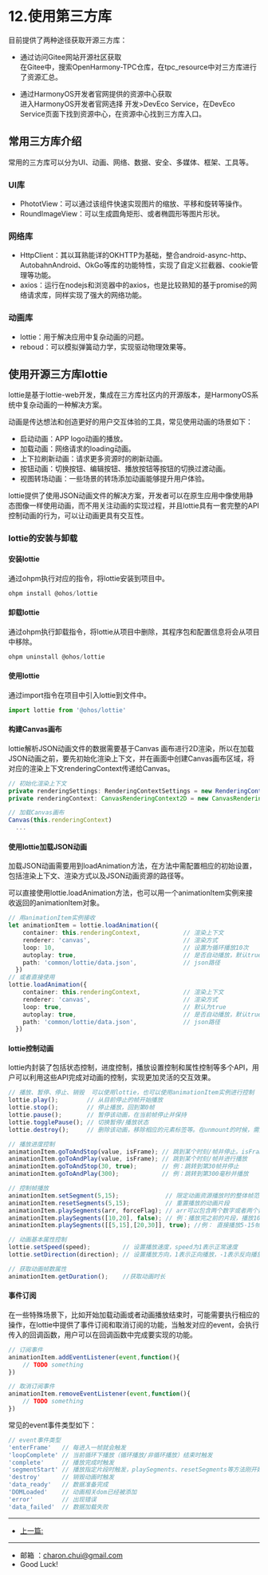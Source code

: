 # 12.使用第三方库



目前提供了两种途径获取开源三方库：

- 通过访问Gitee网站开源社区获取       
在Gitee中，搜索OpenHarmony-TPC仓库，在tpc_resource中对三方库进行了资源汇总。

- 通过HarmonyOS开发者官网提供的资源中心获取           
进入HarmonyOS开发者官网选择 开发>DevEco Service，在DevEco Service页面下找到资源中心，在资源中心找到三方库入口。

## 常用三方库介绍
常用的三方库可以分为UI、动画、网络、数据、安全、多媒体、框架、工具等。

### UI库

- PhototView：可以通过该组件快速实现图片的缩放、平移和旋转等操作。
- RoundImageView：可以生成圆角矩形、或者椭圆形等图片形状。

### 网络库

- HttpClient：其以耳熟能详的OKHTTP为基础，整合android-async-http、AutobahnAndroid、OkGo等库的功能特性，实现了自定义拦截器、cookie管理等功能。   
- axios：运行在nodejs和浏览器中的axios，也是比较熟知的基于promise的网络请求库，同样实现了强大的网络功能。

### 动画库     

- lottie：用于解决应用中复杂动画的问题。
- reboud：可以模拟弹簧动力学，实现驱动物理效果等。



## 使用开源三方库lottie

lottie是基于lottie-web开发，集成在三方库社区内的开源版本，是HarmonyOS系统中复杂动画的一种解决方案。

动画是传达想法和创造更好的用户交互体验的工具，常见使用动画的场景如下：

- 启动动画：APP logo动画的播放。
- 加载动画：网络请求的loading动画。
- 上下拉刷新动画：请求更多资源时的刷新动画。
- 按钮动画：切换按钮、编辑按钮、播放按钮等按钮的切换过渡动画。
- 视图转场动画：一些场景的转场添加动画能够提升用户体验。

lottie提供了使用JSON动画文件的解决方案，开发者可以在原生应用中像使用静态图像一样使用动画，而不用关注动画的实现过程，并且lottie具有一套完整的API控制动画的行为，可以让动画更具有交互性。

### lottie的安装与卸载

#### 安装lottie
通过ohpm执行对应的指令，将lottie安装到项目中。

```TypeScript
ohpm install @ohos/lottie
```

#### 卸载lottie

通过ohpm执行卸载指令，将lottie从项目中删除，其程序包和配置信息将会从项目中移除。
```TypeScript
ohpm uninstall @ohos/lottie
```
#### 使用lottie


通过import指令在项目中引入lottie到文件中。

```TypeScript
import lottie from '@ohos/lottie'
```

#### 构建Canvas画布

lottie解析JSON动画文件的数据需要基于Canvas 画布进行2D渲染，所以在加载JSON动画之前，要先初始化渲染上下文，并在画面中创建Canvas画布区域，将对应的渲染上下文renderingContext传递给Canvas。
```TypeScript
// 初始化渲染上下文  
private renderingSettings: RenderingContextSettings = new RenderingContextSettings(true) // 设置开启抗锯齿
private renderingContext: CanvasRenderingContext2D = new CanvasRenderingContext2D(this.renderingSettings)  // 创建2D渲染上下文

// 加载Canvas画布   
Canvas(this.renderingContext)
  ...
```

#### 使用lottie加载JSON动画

加载JSON动画需要用到loadAnimation方法，在方法中需配置相应的初始设置，包括渲染上下文、渲染方式以及JSON动画资源的路径等。        

可以直接使用lottie.loadAnimation方法，也可以用一个animationItem实例来接收返回的animationItem对象。

```TypeScript
// 用animationItem实例接收
let animationItem = lottie.loadAnimation({
    container: this.renderingContext,            // 渲染上下文
    renderer: 'canvas',                          // 渲染方式
    loop: 10,                                    // 设置为循环播放10次
    autoplay: true,                              // 是否自动播放，默认true
    path: 'common/lottie/data.json',             // json路径
  })
// 或者直接使用      
lottie.loadAnimation({
    container: this.renderingContext,            // 渲染上下文
    renderer: 'canvas',                          // 渲染方式
    loop: true,                                  // 默认为true
    autoplay: true,                              // 是否自动播放，默认true
    path: 'common/lottie/data.json',             // json路径
  })
```

#### lottie控制动画

lottie内封装了包括状态控制，进度控制，播放设置控制和属性控制等多个API，用户可以利用这些API完成对动画的控制，实现更加灵活的交互效果。

```TypeScript
// 播放、暂停、停止、销毁  可以使用lottie，也可以使用animationItem实例进行控制
lottie.play();        // 从目前停止的帧开始播放
lottie.stop();        // 停止播放，回到第0帧
lottie.pause();       // 暂停该动画，在当前帧停止并保持
lottie.togglePause(); // 切换暂停/播放状态
lottie.destroy();     // 删除该动画，移除相应的元素标签等。在unmount的时候，需要调用该方法

// 播放进度控制
animationItem.goToAndStop(value, isFrame); // 跳到某个时刻/帧并停止。isFrame(默认false)指示value表示帧还是时间(毫秒)
animationItem.goToAndPlay(value, isFrame); // 跳到某个时刻/帧并进行播放
animationItem.goToAndStop(30, true);       // 例：跳转到第30帧并停止
animationItem.goToAndPlay(300);            // 例：跳转到第300毫秒并播放

// 控制帧播放
animationItem.setSegment(5,15);             // 限定动画资源播放时的整体帧范围，即设置动画片段
animationItem.resetSegments(5,15);          // 重置播放的动画片段
animationItem.playSegments(arr, forceFlag); // arr可以包含两个数字或者两个数字组成的数组，forceFlag表示是否立即强制播放该片段
animationItem.playSegments([10,20], false); // 例：播放完之前的片段，播放10-20帧
animationItem.playSegments([[5,15],[20,30]], true); //例： 直接播放5-15帧和20-30帧

// 动画基本属性控制
lottie.setSpeed(speed);         // 设置播放速度，speed为1表示正常速度
lottie.setDirection(direction); // 设置播放方向，1表示正向播放，-1表示反向播放

// 获取动画帧数属性
animationItem.getDuration();    //获取动画时长
```

#### 事件订阅

在一些特殊场景下，比如开始加载动画或者动画播放结束时，可能需要执行相应的操作，在lottie中提供了事件订阅和取消订阅的功能，当触发对应的event，会执行传入的回调函数，用户可以在回调函数中完成要实现的功能。

```TypeScript
// 订阅事件
animationItem.addEventListener(event,function(){
    // TODO something
})

// 取消订阅事件
animationItem.removeEventListener(event,function(){
    // TODO something
})
```

常见的event事件类型如下：

```TypeScript
// event事件类型
'enterFrame'   // 每进入一帧就会触发
'loopComplete' // 当前循环下播放（循环播放/非循环播放）结束时触发
'complete'     // 播放完成时触发
'segmentStart' // 播放指定片段时触发，playSegments、resetSegments等方法刚开始播放指定片段时会发出，如果playSegments播放多个片段，多个片段最开始都会触发。
'destroy'      // 销毁动画时触发
'data_ready'   // 数据准备完成
'DOMLoaded'    // 动画相关dom已经被添加
'error'        // 出现错误
'data_failed'  // 数据加载失败
```




----------


- [上一篇:]()



    
---

- 邮箱 ：charon.chui@gmail.com  
- Good Luck! 
